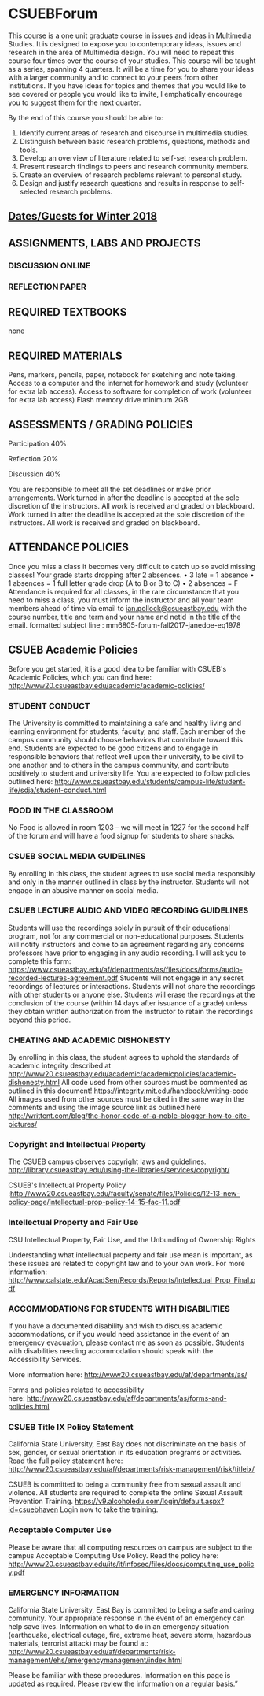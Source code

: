 # CSUEBForum
This course is a one unit graduate course in issues and ideas in Multimedia Studies. It is designed to expose you to contemporary ideas, issues and research in the area of Multimedia design. You will need to repeat this course four times over the course of your studies.  This course will be taught as a series, spanning 4 quarters. It will be a time for you to share your ideas with a larger community and to connect to your peers from other institutions.  If you have ideas for topics and themes that you would like to see covered or people you would like to invite, I emphatically encourage you to suggest them for the next quarter.

By the end of this course you should be able to:

1.	Identify current areas of research and discourse in multimedia studies.
2.	Distinguish between basic research problems, questions, methods and tools.
3.	Develop an overview of literature related to self-set research problem.
4.	Present research findings to peers and research community members.
5.	Create an overview of research problems relevant to personal study.
6.	Design and justify research questions and results in response to self-selected research problems.


## [Dates/Guests for Winter 2018](winter2018.md)
## ASSIGNMENTS, LABS AND PROJECTS
### DISCUSSION ONLINE
### REFLECTION PAPER

## REQUIRED TEXTBOOKS
none

## REQUIRED MATERIALS
Pens, markers, pencils, paper, notebook for sketching and note taking. Access to a computer and the internet for homework and study (volunteer for extra lab access). Access to software for completion of work (volunteer for extra lab access) Flash memory drive minimum 2GB

## ASSESSMENTS / GRADING POLICIES

Participation	40%

Reflection	20%

Discussion	40%

You are responsible to meet all the set deadlines or make prior arrangements. Work turned in after the deadline is accepted at the sole discretion of the instructors. All work is received and graded on blackboard.  
Work turned in after the deadline is accepted at the sole discretion of the instructors.
All work is received and graded on blackboard.

## ATTENDANCE POLICIES
Once you miss a class it becomes very difficult to catch up so avoid missing classes!
Your grade starts dropping after 2 absences.
•	3 late = 1 absence
•	1 absences = 1 full letter grade drop (A to B or B to C)
•	2 absences = F
Attendance is required for all classes, in the rare circumstance that you need to miss a class, you must inform the instructor and all your team members ahead of time via email to ian.pollock@csueastbay.edu with the course number, title and term and your name and netid in the title of the email.
formatted subject line : mm6805-forum-fall2017-janedoe-eq1978

## CSUEB Academic Policies
Before you get started, it is a good idea to be familiar with CSUEB's Academic Policies, which you can find here:  http://www20.csueastbay.edu/academic/academic-policies/

### STUDENT CONDUCT
The University is committed to maintaining a safe and healthy living and learning environment for students, faculty, and staff. Each member of the campus community should choose behaviors that contribute toward this end. Students are expected to be good citizens and to engage in responsible behaviors that reflect well upon their university, to be civil to one another and to others in the campus community, and contribute positively to student and university life.
You are expected to follow policies outlined here: http://www.csueastbay.edu/students/campus-life/student-life/sdja/student-conduct.html

### FOOD IN THE CLASSROOM
No Food is allowed in room 1203 – we will meet in 1227 for the second half of the forum and will have a food signup for students to share snacks.

### CSUEB SOCIAL MEDIA GUIDELINES
By enrolling in this class, the student agrees to use social media responsibly and only in the manner outlined in class by the instructor. Students will not engage in an abusive manner on social media.  

### CSUEB LECTURE AUDIO AND VIDEO RECORDING GUIDELINES
Students will use the recordings solely in pursuit of their educational program, not for any commercial or non-educational purposes. Students will notify instructors and come to an agreement regarding any concerns professors have prior to engaging in any audio recording.  I will ask you to complete this form: https://www.csueastbay.edu/af/departments/as/files/docs/forms/audio-recorded-lectures-agreement.pdf
Students will not engage in any secret recordings of lectures or interactions.
Students will not share the recordings with other students or anyone else.
Students will erase the recordings at the conclusion of the course (within 14 days after issuance of a grade) unless they obtain written authorization from the instructor to retain the recordings beyond this period.

### CHEATING AND ACADEMIC DISHONESTY
By enrolling in this class, the student agrees to uphold the standards of academic integrity described at http://www20.csueastbay.edu/academic/academicpolicies/academic-dishonesty.html
All code used from other sources must be commented as outlined in this document!
https://integrity.mit.edu/handbook/writing-code
All images used from other sources must be cited in the same way in the comments and using the image source link as outlined here http://writtent.com/blog/the-honor-code-of-a-noble-blogger-how-to-cite-pictures/

### Copyright and Intellectual Property
The CSUEB campus observes copyright laws and guidelines. http://library.csueastbay.edu/using-the-libraries/services/copyright/

CSUEB's Intellectual Property Policy :http://www20.csueastbay.edu/faculty/senate/files/Policies/12-13-new-policy-page/intellectual-prop-policy-14-15-fac-11.pdf

### Intellectual Property and Fair Use
CSU Intellectual Property, Fair Use, and the Unbundling of Ownership Rights

Understanding what intellectual property and fair use mean is important, as these issues are related to copyright law and to your own work. For more information: http://www.calstate.edu/AcadSen/Records/Reports/Intellectual_Prop_Final.pdf

### ACCOMMODATIONS FOR STUDENTS WITH DISABILITIES
If you have a documented disability and wish to discuss academic accommodations, or if you would need assistance in the event of an emergency evacuation, please contact me as soon as possible. Students with disabilities needing accommodation should speak with the Accessibility Services.

More information here: http://www20.csueastbay.edu/af/departments/as/

Forms and policies related to accessibility here: http://www20.csueastbay.edu/af/departments/as/forms-and-policies.html

### CSUEB Title IX Policy Statement
California State University, East Bay does not discriminate on the basis of sex, gender, or sexual orientation in its education programs or activities. Read the full policy statement here: http://www20.csueastbay.edu/af/departments/risk-management/risk/titleix/

CSUEB is committed to being a community free from sexual assault and violence. All students are required to complete the online Sexual Assault Prevention Training.  https://v9.alcoholedu.com/login/default.aspx?id=csuebhaven Login now to take the training.

### Acceptable Computer Use
Please be aware that all computing resources on campus are subject to the campus Acceptable Computing Use Policy. Read the policy here: http://www20.csueastbay.edu/its/it/infosec/files/docs/computing_use_policy.pdf

### EMERGENCY INFORMATION
California State University, East Bay is committed to being a safe and caring community. Your appropriate response in the event of an emergency can help save lives. Information on what to do in an emergency situation (earthquake, electrical outage, fire, extreme heat, severe storm, hazardous materials, terrorist attack) may be found at: http://www20.csueastbay.edu/af/departments/risk-management/ehs/emergencymanagement/index.html

Please be familiar with these procedures. Information on this page is updated as required. Please review the information on a regular basis.”
